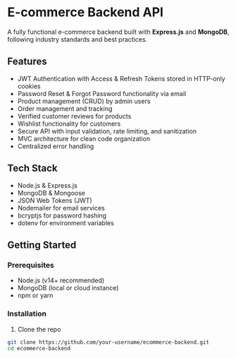 # E-commerce Backend API

A fully functional e-commerce backend built with **Express.js** and **MongoDB**, following industry standards and best practices.

## Features

- JWT Authentication with Access & Refresh Tokens stored in HTTP-only cookies
- Password Reset & Forgot Password functionality via email
- Product management (CRUD) by admin users
- Order management and tracking
- Verified customer reviews for products
- Wishlist functionality for customers
- Secure API with input validation, rate limiting, and sanitization
- MVC architecture for clean code organization
- Centralized error handling

## Tech Stack

- Node.js & Express.js
- MongoDB & Mongoose
- JSON Web Tokens (JWT)
- Nodemailer for email services
- bcryptjs for password hashing
- dotenv for environment variables

## Getting Started

### Prerequisites

- Node.js (v14+ recommended)
- MongoDB (local or cloud instance)
- npm or yarn

### Installation

1. Clone the repo

```bash
git clone https://github.com/your-username/ecommerce-backend.git
cd ecommerce-backend
